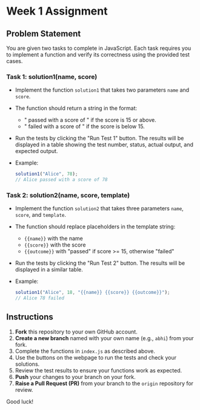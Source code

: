 # Week 1 Assignment

## Problem Statement

You are given two tasks to complete in JavaScript. Each task requires you to implement a function and verify its correctness using the provided test cases.

### Task 1: solution1(name, score)

- Implement the function `solution1` that takes two parameters `name` and `score`.
- The function should return a string in the format:
  - "<name> passed with a score of <score>" if the score is 15 or above.
  - "<name> failed with a score of <score>" if the score is below 15.
- Run the tests by clicking the "Run Test 1" button. The results will be displayed in a table showing the test number, status, actual output, and expected output.
- Example:

  ```javascript
  solution1("Alice", 78);
  // Alice passed with a score of 78
  ```

### Task 2: solution2(name, score, template)

- Implement the function `solution2` that takes three parameters `name`, `score`, and `template`.
- The function should replace placeholders in the template string:
  - `{{name}}` with the name
  - `{{score}}` with the score
  - `{{outcome}}` with "passed" if score >= 15, otherwise "failed"
- Run the tests by clicking the "Run Test 2" button. The results will be displayed in a similar table.
- Example:

  ```javascript
  solution1("Alice", 18, "{{name}} {{score}} {{outcome}}");
  // Alice 78 failed
  ```

## Instructions

1. **Fork** this repository to your own GitHub account.
2. **Create a new branch** named with your own name (e.g., `abhi`) from your fork.
3. Complete the functions in `index.js` as described above.
4. Use the buttons on the webpage to run the tests and check your solutions.
5. Review the test results to ensure your functions work as expected.
6. **Push** your changes to your branch on your fork.
7. **Raise a Pull Request (PR)** from your branch to the `origin` repository for review.

Good luck!
